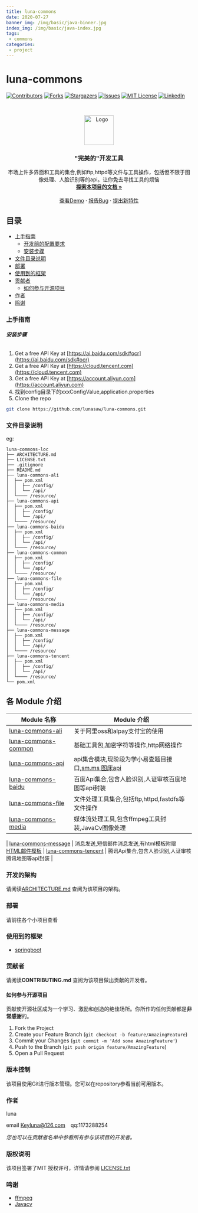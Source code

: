 ```yaml
---
title: luna-commons
date: 2020-07-27
banner_img: /img/basic/java-binner.jpg
index_img: /img/basic/java-index.jpg
tags: 
 - commons
categories:
 - project
---
```


# luna-commons

<!-- PROJECT SHIELDS -->

[![Contributors][contributors-shield]][contributors-url]
[![Forks][forks-shield]][forks-url]
[![Stargazers][stars-shield]][stars-url]
[![Issues][issues-shield]][issues-url]
[![MIT License][license-shield]][license-url]
[![LinkedIn][linkedin-shield]][linkedin-url]

<!-- PROJECT LOGO -->
<br />

<p align="center">
  <a href="https://github.com/lunasaw/luna-commons/">
    <img src="https://i.loli.net/2020/07/28/5MzIVArBZyp8NgX.png" alt="Logo" width="80" height="80">
  </a>


  <h3 align="center">"完美的"开发工具</h3>
  <p align="center">
    市场上许多界面和工具的集合,例如ftp,httpd等文件与工具操作，包括但不限于图像处理、人脸识别等的api。让你免去寻找工具的烦恼
    <br />
    <a href="https://github.com/lunasaw/luna-commons"><strong>探索本项目的文档 »</strong></a>
    <br />
    <br />
    <a href="">查看Demo</a>
    ·
    <a href="">报告Bug</a>
    ·
    <a href="https://github.com/lunasaw/luna-commons/issues">提出新特性</a>
  </p>

</p>



## 目录

- [上手指南](#上手指南)
  - [开发前的配置要求](#开发前的配置要求)
  - [安装步骤](#安装步骤)
- [文件目录说明](#文件目录说明)
- [部署](#部署)
- [使用到的框架](#使用到的框架)
- [贡献者](#贡献者)
  - [如何参与开源项目](#如何参与开源项目)
- [作者](#作者)
- [鸣谢](#鸣谢)

### 上手指南


###### **安装步骤**

1. Get a free API Key at [https://ai.baidu.com/sdk#ocr](https://ai.baidu.com/sdk#ocr)
2. Get a free API Key at [https://cloud.tencent.com](https://cloud.tencent.com)
3. Get a free API Key at [https://account.aliyun.com](https://account.aliyun.com)
4. 找到config目录下的xxxConfigValue,application.properties
5. Clone the repo

```sh
git clone https://github.com/lunasaw/luna-commons.git
```

### 文件目录说明

eg:

```
luna-commons-loc
├── ARCHITECTURE.md
├── LICENSE.txt
├── .gitignore
├── README.md
├── luna-commons-ali
│  ├── pom.xml
│  │  ├── /config/
│  │  └── /api/
│  └──── /resource/
├── luna-commons-api
│  ├── pom.xml
│  │  ├── /config/
│  │  └── /api/
│  └──── /resource/
├── luna-commons-baidu
│  ├── pom.xml
│  │  ├── /config/
│  │  └── /api/
│  └──── /resource/
├── luna-commons-common
│  ├── pom.xml
│  │  ├── /config/
│  │  └── /api/
│  └──── /resource/
├── luna-commons-file
│  ├── pom.xml
│  │  ├── /config/
│  │  └── /api/
│  └──── /resource/
├── luna-commons-media
│  ├── pom.xml
│  │  ├── /config/
│  │  └── /api/
│  └──── /resource/
├── luna-commons-message
│  ├── pom.xml
│  │  ├── /config/
│  │  └── /api/
│  └──── /resource/
├── luna-commons-tencent
│  ├── pom.xml
│  │  ├── /config/
│  │  └── /api/
│  └──── /resource/
└── pom.xml

```

## 各 Module 介绍

| Module 名称                                  | Module 介绍                                                  |
| -------------------------------------------- | ------------------------------------------------------------ |
| [luna-commons-ali](./luna-commons-ali)       | 关于阿里oss和alpay支付宝的使用                               |
| [luna-commons-common](./luna-commons-common) | 基础工具包,加密字符等操作,http网络操作                       |
| [luna-commons-api](./luna-commons-api)       | api集合模块,现阶段为学小易查题目接口,[sm.ms 图床api](https://github.com/lunasaw/luna-commons/wiki/sm.ms-api-todo) |
| [luna-commons-baidu](./luna-commons-baidu)   | 百度Api集合,包含人脸识别,人证审核百度地图等api封装           |
| [luna-commons-file](./luna-commons-file)     | 文件处理工具集合,包括ftp,httpd,fastdfs等文件操作             |
| [luna-commons-media](./luna-commons-media)   | 媒体流处理工具,包含ffmpeg工具封装,JavaCv图像处理             |

| [luna-commons-message](./luna-commons-message)       |  消息发送,短信邮件消息发送,有html模板附赠 [HTML邮件模板](https://github.com/lunasaw/luna-commons/blob/master/luna-commons-message/src/main/resources/static/luna-message.html)
| [luna-commons-tencent](./luna-commons-tencent) | 腾讯Api集合,包含人脸识别,人证审核腾讯地图等api封装 |



### 开发的架构 

请阅读[ARCHITECTURE.md](https://github.com/lunasaw/luna-commons/blob/master/ARCHITECTURE.md) 查阅为该项目的架构。

### 部署

请前往各个小项目查看

### 使用到的框架

- [springboot](https://spring.io/)

### 贡献者

请阅读**CONTRIBUTING.md** 查阅为该项目做出贡献的开发者。

#### 如何参与开源项目

贡献使开源社区成为一个学习、激励和创造的绝佳场所。你所作的任何贡献都是**非常感谢**的。


1. Fork the Project
2. Create your Feature Branch (`git checkout -b feature/AmazingFeature`)
3. Commit your Changes (`git commit -m 'Add some AmazingFeature'`)
4. Push to the Branch (`git push origin feature/AmazingFeature`)
5. Open a Pull Request



### 版本控制

该项目使用Git进行版本管理。您可以在repository参看当前可用版本。

### 作者

luna

email Keyluna@126.com  &ensp; qq:1173288254

 *您也可以在贡献者名单中参看所有参与该项目的开发者。*

### 版权说明

该项目签署了MIT 授权许可，详情请参阅 [LICENSE.txt](https://github.com/lunasaw/luna-commons/blob/master/LICENSE)

### 鸣谢[]()


- [ffmpeg]()
- [Javacv]()


<!-- links -->

[your-project-path]:lunasaw/luna-commons
[contributors-shield]: https://img.shields.io/github/contributors/lunasaw/luna-commons.svg?style=flat-square
[contributors-url]: https://github.com/lunasaw/luna-commons/graphs/contributors
[forks-shield]: https://img.shields.io/github/forks/lunasaw/luna-commons.svg?style=flat-square
[forks-url]: https://github.com/lunasaw/luna-commons/network/members
[stars-shield]: https://img.shields.io/github/stars/lunasaw/luna-commons.svg?style=flat-square
[stars-url]: https://github.com/lunasaw/luna-commons/stargazers
[issues-shield]: https://img.shields.io/github/issues/lunasaw/luna-commons.svg?style=flat-square
[issues-url]: https://img.shields.io/github/issues/lunasaw/luna-commons.svg
[license-shield]: https://img.shields.io/github/license/lunasaw/luna-commons.svg?style=flat-square
[license-url]: https://github.com/lunasaw/luna-commons/blob/master/LICENSE.txt
[linkedin-shield]: https://img.shields.io/badge/-LinkedIn-black.svg?style=flat-square&logo=linkedin&colorB=555
[linkedin-url]: https://linkedin.com/in/luna-commons



